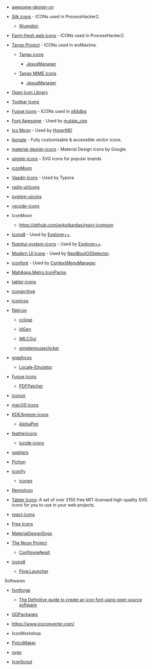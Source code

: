 * [awesome-design-cn](https://github.com/jobbole/awesome-design-cn)

* <a href="http://www.famfamfam.com/lab/icons/silk">Silk icons</a> - ICONs used in ProcessHacker2.

  - [Wumpbin](https://www.benf.org/other/wumpbin/index.html)

* <a href="http://www.fatcow.com/free-icons">Farm-fresh web icons</a> - ICONs used in ProcessHacker2.

* <a href="http://tango.freedesktop.org/Tango_Desktop_Project">Tango Project</a> - ICONs used in wxMaxima.

  * [Tango icons](https://commons.wikimedia.org/wiki/Tango_icons)

    * [JexusManager](https://github.com/jexuswebserver/JexusManager)

  * [Tango MIME Icons](https://www.deviantart.com/8666/art/Tango-MIME-Icons-114829865)

    * [JexusManager](https://github.com/jexuswebserver/JexusManager)

* <a href="https://sourceforge.net/projects/openiconlibrary/">Open Icon Library</a>

* <a href="https://sourceforge.net/projects/toolbaricons/">Toolbar Icons</a>

* <a href="http://p.yusukekamiyamane.com/">Fugue Icons</a> - ICONs used in [x64dbg](https://github.com/x64dbg/x64dbg)

* <a href="https://fontawesome.com/?from=io">Font Awesome</a> - Used by [mutate_cpp](https://github.com/nlohmann/mutate_cpp#used-third-party-tools)

* <a href="https://icomoon.io/#icons-icomoon">Ico Moon</a> - Used by [HyperMD](https://github.com/laobubu/HyperMD)

* <a href="https://github.com/mikolajdobrucki/ikonate">ikonate</a> - Fully customisable & accessible vector icons.

* <a href="https://github.com/google/material-design-icons">material-design-icons</a> - Material Design icons by Google.

* <a href="https://github.com/simple-icons/simple-icons">simple-icons</a> - SVG icons for popular brands

* <a href="https://github.com/qianguyihao/Web/blob/master/00-%E5%89%8D%E7%AB%AF%E5%B7%A5%E5%85%B7/iconMoon.md">iconMoon</a>

* [Vaadin Icons](https://vaadin.com/components/vaadin-icons) - Used by Typora

* [radix-ui/icons](https://github.com/radix-ui/icons)

* [system-uicons](https://github.com/CoreyGinnivan/system-uicons)

* [vscode-icons](https://github.com/vscode-icons/vscode-icons)

* IconMoon
  
  - https://github.com/aykutkardas/react-icomoon

* [Icons8](https://icons8.com) - Used by [Explorer++](https://github.com/derceg/explorerplusplus).

* [fluentui-system-icons](https://github.com/microsoft/fluentui-system-icons) - Used by [Explorer++](https://github.com/derceg/explorerplusplus).

* [Modern UI Icons](http://modernuiicons.com/) - Used by [NextBootOSSelector](https://github.com/takuya-takeuchi/NextBootOSSelector).

* [iconfont](https://www.iconfont.cn/) - Used by [ContextMenuManager](https://github.com/BluePointLilac/ContextMenuManager).

* [MahApps.Metro.IconPacks](https://github.com/MahApps/MahApps.Metro.IconPacks)

* [tabler-icons](https://github.com/tabler/tabler-icons)

* [iconarchive](https://iconarchive.com/)

* [iconicss](https://github.com/Viglino/iconicss)

* [flaticon](https://www.flaticon.com/)
  
  - [cclose](https://github.com/chaohershi/cclose)

  - [IdGen](https://github.com/RobThree/IdGen)

  - [IMLCGui](https://github.com/FarisR99/IMLCGui)

  - [simplemouseclicker](https://github.com/chaohershi/simplemouseclicker)

* [graphicex](https://graphicex.com/icon-and-logo/15983-flat-alphabet-in-9-colors-with-long-shadow-6913875.html)
  
  - [Locale-Emulator](https://github.com/xupefei/Locale-Emulator)

* [Fugue Icons](https://p.yusukekamiyamane.com/)
  
  - [PDFPatcher](https://github.com/wmjordan/PDFPatcher)

* [iconoir](https://github.com/lucaburgio/iconoir)

* [macOS Icons](https://macosicons.com/)

* [KDE/breeze-icons](https://github.com/KDE/breeze-icons)
  
  - [AlphaPlot](https://github.com/narunlifescience/AlphaPlot)

* [feathericons](https://github.com/feathericons/feather)
  
  - [lucide-icons](https://github.com/lucide-icons/lucide)

* [gophers](https://github.com/egonelbre/gophers)

* [Pichon](https://icons8.com/app/windows)

* [iconify](https://github.com/iconify/iconify)

  * [icones](https://github.com/antfu/icones)

* [RemixIcon](https://github.com/Remix-Design/RemixIcon)

* [Tabler Icons](https://github.com/tabler/tabler-icons): A set of over 2150 free MIT-licensed high-quality SVG icons for you to use in your web projects.

* [react-icons](https://github.com/react-icons/react-icons)

* [Free Icons](https://www.freeiconspng.com/)

* [MaterialDesignSvgo](https://github.com/OlivierLDff/MaterialDesignSvgo)

* [The Noun Project](https://thenounproject.com/)

  * [ConfigureAwait](https://github.com/Fody/ConfigureAwait)

* [icons8](https://icons8.com/)

  - [Flow.Launcher](https://github.com/Flow-Launcher/Flow.Launcher)

Softwares

- [fontforge](https://github.com/fontforge/fontforge)

  - [The Definitive guide to create an icon font using open source software](https://mohammedraji.github.io/posts/The-Definitive-guide-to-create-an-icon-font/)

- [GDPackages](https://github.com/dogramacigokhan/GDPackages)

- https://www.icoconverter.com/

- IconWorkshop

- [PyIcoMaker](https://github.com/ar1st0crat/PyIcoMaker)

- [svgo](https://github.com/svg/svgo)

- [IconScout](https://iconscout.com/desktop/for-windows)
